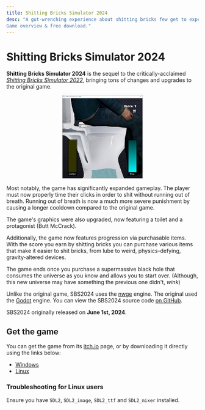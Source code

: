 ```yaml
---
title: Shitting Bricks Simulator 2024
desc: "A gut-wrenching experience about shitting bricks few get to experience.
Game overview & free download."
---
```


# Shitting Bricks Simulator 2024

**Shitting Bricks Simulator 2024** is the sequel to the critically-acclaimed
[*Shitting Bricks Simulator 2022*](sbs2022), bringing tons of changes and
upgrades to the original game.

<center>
  <img src="/static/Img/SBS2024.jpg" style="max-width: 15em" />
</center>

Most notably, the game has significantly expanded gameplay. The player must now
properly time their clicks in order to shit without running out of breath.
Running out of breath is now a much more severe punishment by causing a longer
cooldown compared to the original game.

The game's graphics were also upgraded, now featuring a toilet and a protagonist
(Butt McCrack).

Additionally, the game now features progression via purchasable items. With the
score you earn by shitting bricks you can purchase various items that make it
easier to shit bricks, from lube to weird, physics-defying, gravity-altered
devices.

The game ends once you purchase a supermassive black hole that consumes the
universe as you know and allows you to start over. (Although, this new universe
may have something the previous one didn't, *wink*)

Unlike the original game, SBS2024 uses the [nwge](nwge) engine. The original
used the [Godot] engine. You can view the SBS2024 source code [on
GitHub][GitHub].

SBS2024 originally released on **June 1st, 2024**.

## Get the game

You can get the game from its [itch.io][Itch] page, or by downloading it
directly using the links below:

* [Windows][StaticWin]
* [Linux][StaticLinux]

### Troubleshooting for Linux users

Ensure you have `SDL2`, `SDL2_image`, `SDL2_ttf` and `SDL2_mixer` installed.

[Itch]: https://qeaml.itch.io/sbs2024
[Godot]: https://godotengine.org
[GitHub]: https://github.com/qeaml/sbs2024
[StaticWin]: /static/Downloads/SBS2024-v1.0-WIN.7z
[StaticLinux]: /static/Downloads/SBS2024-v1.0-LINUX.7z
